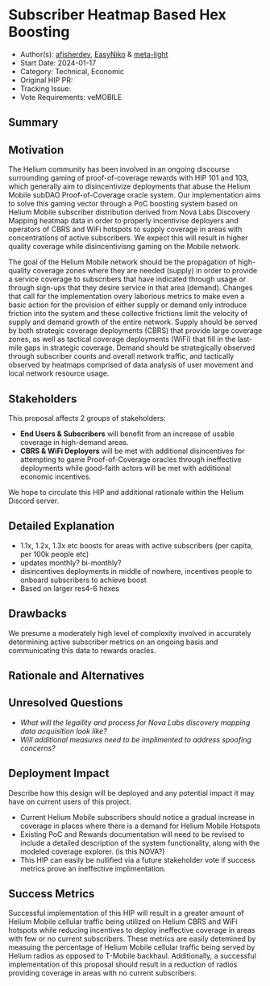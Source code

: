 # Subscriber Heatmap Based Hex Boosting

- Author(s): [afisherdev](https://github.com/afisherdev), [EasyNiko](https://github.com/EasyNiko) & [meta-light](https://github.com/meta-light) 
- Start Date: 2024-01-17
- Category: Technical, Economic
- Original HIP PR: <!-- leave this empty; maintainer will fill in ID of this pull request -->
- Tracking Issue: <!-- leave this empty; maintainer will create a discussion issue -->
- Vote Requirements: veMOBILE

## Summary
<!-- One paragraph explanation of the proposal. -->
<!-- Read the content requests in all sections before starting to write any section. -->

## Motivation
The Helium community has been involved in an ongoing discourse surrounding gaming of proof-of-coverage rewards with HIP 101 and 103, which generally aim to disincentivize deployments that abuse the Helium Mobile subDAO Proof-of-Coverage oracle system. Our implementation aims to solve this gaming vector through a PoC boosting system based on Helium Mobile subscriber distribution derived from Nova Labs Discovery Mapping heatmap data in order to properly incentivise deployers and operators of CBRS and WiFi hotspots to supply coverage in areas with concentrations of active subscribers. We expect this will result in higher quality coverage while disincentivisng gaming on the Mobile network. 

The goal of the Helium Mobile network should be the propagation of high-quality coverage zones where they are needed (supply) in order to provide a service coverage to subscribers that have indicated through usage or through sign-ups that they desire service in that area (demand). Changes that call for the implementation overy laborious metrics to make even a basic action for the provision of either supply or demand only introduce friction into the system and these collective frictions limit the velocity of supply and demand growth of the entire network. Supply should be served by both strategic coverage deployments (CBRS) that provide large coverage zones, as well as tactical coverage deployments (WiFi) that fill in the last-mile gaps in strategic coverage. Demand should be strategically observed through subscriber counts and overall network traffic, and tactically observed by heatmaps comprised of data analysis of user movement and local network resource usage. 


## Stakeholders
This proposal affects 2 groups of stakeholders:
- **End Users & Subscribers** will benefit from an increase of usable coverage in high-demand areas. 
- **CBRS & WiFi Deployers** will be met with additional disincentives for attempting to game Proof-of-Coverage oracles through ineffective deployments while good-faith actors will be met with additional economic incentives. 

We hope to circulate this HIP and additional rationale within the Helium Discord server. 

## Detailed Explanation
<!-- 
- Introduce and explain new concepts.
- It should be reasonably clear how the proposal would be implemented.
- Provide representative examples that show how this proposal would be commonly used.
- Corner cases should be dissected by example.
-->
- 1.1x, 1.2x, 1.3x etc boosts for areas with active subscribers (per capita, per 100k people etc)
- updates monthly? bi-monthly?
- disincentives deployments in middle of nowhere, incentives people to onboard subscribers to achieve boost
- Based on larger res4-6 hexes

## Drawbacks
We presume a moderately high level of complexity involved in accurately determining active subscriber metrics on an ongoing basis and communicating this data to rewards oracles. 

## Rationale and Alternatives
<!-- 
This is your chance to discuss your proposal in the context of the whole design space. This is
probably the most important section!
- Why is this design the best in the space of possible designs?
- What other designs have been considered and what is the rationale for not choosing them?
- What is the impact of not doing this?
-->

## Unresolved Questions
<!-- 
- What parts of the design do you expect to resolve through the HIP process before this gets merged?
- What parts of the design do you expect to resolve through the implementation of this feature?
- What related issues do you consider out of scope for this HIP that could be addressed in the
  future independently of the solution that comes out of this HIP?
- Are there dependencies, milestones, or dates that need to be met for this HIP to succeed?
-->
- _What will the legaility and process for Nova Labs discovery mapping data acquisition look like?_
- _Will additional measures need to be implimented to address spoofing concerns?_

## Deployment Impact
Describe how this design will be deployed and any potential impact it may have on current users of
this project.
<!-- 
- How will current users be impacted?
- How will existing documentation/knowledge base need to be supported? Any content to change at
  <http://docs.helium.com>?
- Is this backwards compatible? Can this HIP be undone?
  - If not, what is the procedure to migrate? 
-->
- Current Helium Mobile subscribers should notice a gradual increase in coverage in places where there is a demand for Helium Mobile Hotspots
- Existing PoC and Rewards documentation will need to be revised to include a detailed description of the system functionality, along with the modeled coverage explorer. (is this NOVA?)
- This HIP can easily be nullified via a future stakeholder vote if success metrics prove an ineffective implimentation. 

## Success Metrics
<!-- 
What metrics can be used to measure the success of this design? Are any new ETL reports needed to
measure the success?
- What should we measure to prove a performance increase?
- What should we measure to prove an improvement in stability?
- What should we measure to prove a reduction in complexity?
- What should we measure to prove an acceptance of this by its users?
-->
Successful implementation of this HIP will result in a greater amount of Helium Mobile cellular traffic being utilized on Helium CBRS and WiFi hotspots while reducing incentives to deploy ineffective coverage in areas with few or no current subscribers. These metrics are easily detemined by measuing the percentage of Helium Mobile cellular traffic being served by Helium radios as opposed to T-Mobile backhaul. Additionally, a successful implementation of this proposal should result in a reduction of radios providing coverage in areas with no current subscribers. 
